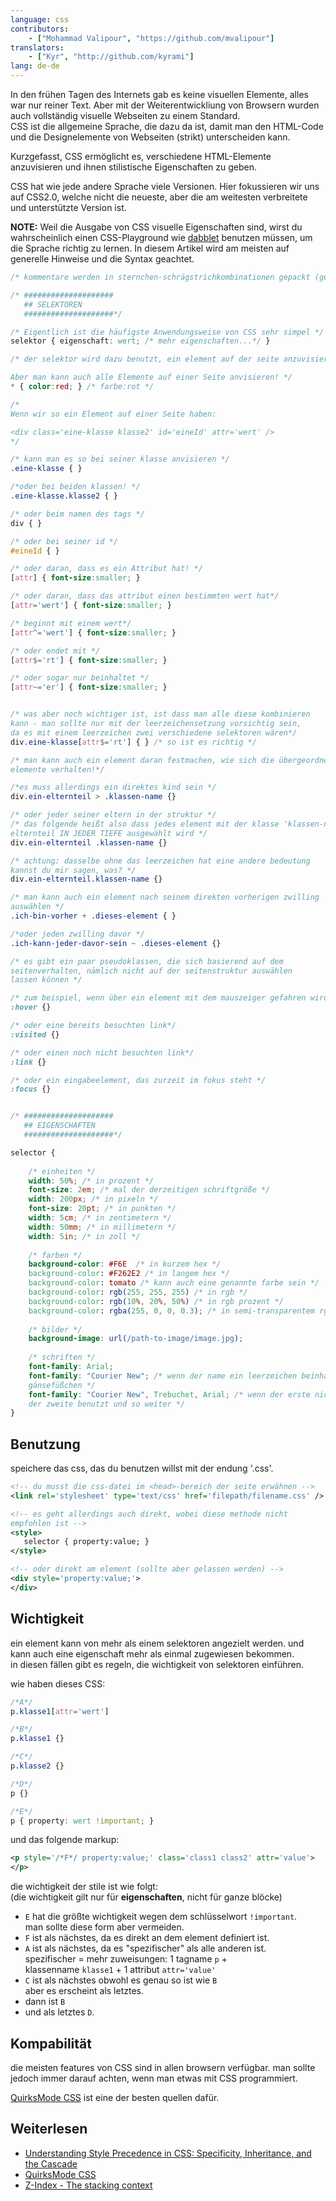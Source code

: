 ```yaml
---
language: css
contributors:
    - ["Mohammad Valipour", "https://github.com/mvalipour"]
translators:
    - ["Kyr", "http://github.com/kyrami"]
lang: de-de
---
```


In den frühen Tagen des Internets gab es keine visuellen Elemente, alles war nur reiner Text. Aber mit der Weiterentwickliung von Browsern wurden auch vollständig visuelle Webseiten zu einem Standard.   
CSS ist die allgemeine Sprache, die dazu da ist, damit man den HTML-Code und die Designelemente von Webseiten (strikt) unterscheiden kann.

Kurzgefasst, CSS ermöglicht es, verschiedene HTML-Elemente anzuvisieren und ihnen stilistische Eigenschaften zu geben.

CSS hat wie jede andere Sprache viele Versionen. Hier fokussieren wir uns auf CSS2.0, welche nicht die neueste, aber die am weitesten verbreitete und unterstützte Version ist.

**NOTE:** Weil die Ausgabe von CSS visuelle Eigenschaften sind, wirst du wahrscheinlich einen CSS-Playground wie [dabblet](http://dabblet.com/) benutzen müssen, um die Sprache richtig zu lernen.
In diesem Artikel wird am meisten auf generelle Hinweise und die Syntax geachtet.


```css
/* kommentare werden in sternchen-schrägstrichkombinationen gepackt (genauso wie hier!) */

/* ####################
   ## SELEKTOREN
   ####################*/

/* Eigentlich ist die häufigste Anwendungsweise von CSS sehr simpel */
selektor { eigenschaft: wert; /* mehr eigenschaften...*/ }

/* der selektor wird dazu benutzt, ein element auf der seite anzuvisieren

Aber man kann auch alle Elemente auf einer Seite anvisieren! */
* { color:red; } /* farbe:rot */

/*
Wenn wir so ein Element auf einer Seite haben:

<div class='eine-klasse klasse2' id='eineId' attr='wert' />
*/

/* kann man es so bei seiner klasse anvisieren */
.eine-klasse { }

/*oder bei beiden klassen! */
.eine-klasse.klasse2 { }

/* oder beim namen des tags */
div { }

/* oder bei seiner id */
#eineId { }

/* oder daran, dass es ein Attribut hat! */
[attr] { font-size:smaller; }

/* oder daran, dass das attribut einen bestimmten wert hat*/
[attr='wert'] { font-size:smaller; }

/* beginnt mit einem wert*/
[attr^='wert'] { font-size:smaller; }

/* oder endet mit */
[attr$='rt'] { font-size:smaller; }

/* oder sogar nur beinhaltet */
[attr~='er'] { font-size:smaller; }


/* was aber noch wichtiger ist, ist dass man alle diese kombinieren
kann - man sollte nur mit der leerzeichensetzung vorsichtig sein, 
da es mit einem leerzeichen zwei verschiedene selektoren wären*/
div.eine-klasse[attr$='rt'] { } /* so ist es richtig */

/* man kann auch ein element daran festmachen, wie sich die übergeordneten
elemente verhalten!*/

/*es muss allerdings ein direktes kind sein */
div.ein-elternteil > .klassen-name {}

/* oder jeder seiner eltern in der struktur */
/* das folgende heißt also dass jedes element mit der klasse 'klassen-name' und dem
elternteil IN JEDER TIEFE ausgewählt wird */
div.ein-elternteil .klassen-name {}

/* achtung: dasselbe ohne das leerzeichen hat eine andere bedeutung
kannst du mir sagen, was? */
div.ein-elternteil.klassen-name {}

/* man kann auch ein element nach seinem direkten vorherigen zwilling
auswählen */
.ich-bin-vorher + .dieses-element { }

/*oder jeden zwilling davor */
.ich-kann-jeder-davor-sein ~ .dieses-element {}

/* es gibt ein paar pseudoklassen, die sich basierend auf dem
seitenverhalten, nämlich nicht auf der seitenstruktur auswählen
lassen können */

/* zum beispiel, wenn über ein element mit dem mauszeiger gefahren wird */
:hover {}

/* oder eine bereits besuchten link*/
:visited {}

/* oder einen noch nicht besuchten link*/
:link {}

/* oder ein eingabeelement, das zurzeit im fokus steht */
:focus {}


/* ####################
   ## EIGENSCHAFTEN
   ####################*/

selector {
    
    /* einheiten */
    width: 50%; /* in prozent */
    font-size: 2em; /* mal der derzeitigen schriftgröße */
    width: 200px; /* in pixeln */
    font-size: 20pt; /* in punkten */
    width: 5cm; /* in zentimetern */
    width: 50mm; /* in millimetern */
    width: 5in; /* in zoll */
    
    /* farben */
    background-color: #F6E  /* in kurzem hex */
    background-color: #F262E2 /* in langem hex */
    background-color: tomato /* kann auch eine genannte farbe sein */
    background-color: rgb(255, 255, 255) /* in rgb */
    background-color: rgb(10%, 20%, 50%) /* in rgb prozent */
    background-color: rgba(255, 0, 0, 0.3); /* in semi-transparentem rgb */
    
    /* bilder */
    background-image: url(/path-to-image/image.jpg);
    
    /* schriften */
    font-family: Arial;
    font-family: "Courier New"; /* wenn der name ein leerzeichen beinhält, kommt er in
    gänsefüßchen */
    font-family: "Courier New", Trebuchet, Arial; /* wenn der erste nicht gefunden wird, wird
    der zweite benutzt und so weiter */
}

```

## Benutzung

speichere das css, das du benutzen willst mit der endung '.css'.

```xml
<!-- du musst die css-datei im <head>-bereich der seite erwähnen -->
<link rel='stylesheet' type='text/css' href='filepath/filename.css' />

<!-- es geht allerdings auch direkt, wobei diese methode nicht
empfohlen ist -->
<style>
   selector { property:value; }
</style>

<!-- oder direkt am element (sollte aber gelassen werden) -->
<div style='property:value;'>
</div>

```

## Wichtigkeit

ein element kann von mehr als einem selektoren angezielt werden. 
und kann auch eine eigenschaft mehr als einmal zugewiesen bekommen.  
in diesen fällen gibt es regeln, die wichtigkeit von selektoren einführen.

wie haben dieses CSS:

```css
/*A*/
p.klasse1[attr='wert']

/*B*/
p.klasse1 {}

/*C*/
p.klasse2 {}

/*D*/
p {}

/*E*/
p { property: wert !important; }

```

und das folgende markup:

```xml
<p style='/*F*/ property:value;' class='class1 class2' attr='value'>
</p>
```

die wichtigkeit der stile ist wie folgt:  
(die wichtigkeit gilt nur für **eigenschaften**, nicht für ganze blöcke)

* `E` hat die größte wichtigkeit wegen dem schlüsselwort `!important`.  
	man sollte diese form aber vermeiden.
* `F` ist als nächstes, da es direkt an dem element definiert ist.
* `A` ist als nächstes, da es "spezifischer" als alle anderen ist.  
	spezifischer = mehr zuweisungen: 1 tagname `p` +   
	klassenname `klasse1` + 1 attribut `attr='value'`
* `C` ist als nächstes obwohl es genau so ist wie `B`  
	aber es erscheint als letztes.
* dann ist `B`
* und als letztes `D`.

## Kompabilität

die meisten features von CSS sind in allen browsern verfügbar.
man sollte jedoch immer darauf achten, wenn man etwas mit CSS
programmiert.

[QuirksMode CSS](http://www.quirksmode.org/css/) ist eine der besten quellen dafür.

## Weiterlesen

* [Understanding Style Precedence in CSS: Specificity, Inheritance, and the Cascade](http://www.vanseodesign.com/css/css-specificity-inheritance-cascaade/)
* [QuirksMode CSS](http://www.quirksmode.org/css/)
* [Z-Index - The stacking context](https://developer.mozilla.org/en-US/docs/Web/Guide/CSS/Understanding_z_index/The_stacking_context)

